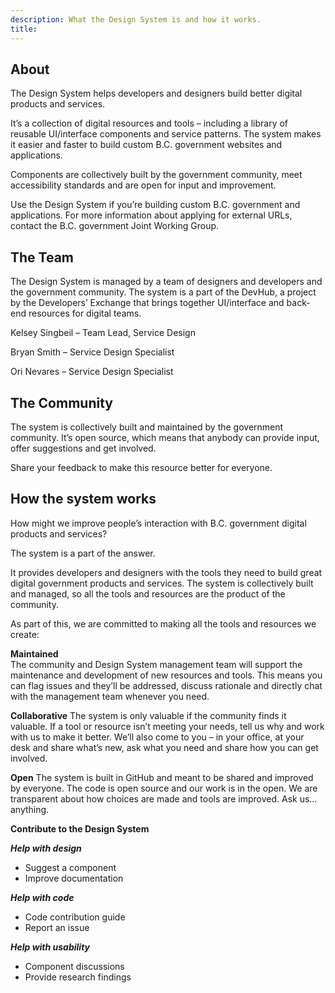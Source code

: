 ```yaml
---
description: What the Design System is and how it works.
title:
---
```


## About

The Design System helps developers and designers build better digital products and services.

It’s a collection of digital resources and tools – including a library of reusable UI/interface components and service patterns. The system makes it easier and faster to build custom B.C. government websites and applications. 

Components are collectively built by the government community, meet accessibility standards and are open for input and improvement.

Use the Design System if you’re building custom B.C. government and applications. For more information about applying for external URLs, contact the B.C. government Joint Working Group.

## **The Team**

The Design System is managed by a team of designers and developers and the government community. The system is a part of the DevHub, a project by the Developers’ Exchange that brings together UI/interface and back-end resources for digital teams.

Kelsey Singbeil – Team Lead, Service Design

Bryan Smith – Service Design Specialist

Ori Nevares – Service Design Specialist

## **The Community**

The system is collectively built and maintained by the government community. It’s open source, which means that anybody can provide input, offer suggestions and get involved.

Share your feedback to make this resource better for everyone.

## **How the system works**

How might we improve people’s interaction with B.C. government digital products and services?

The system is a part of the answer.

It provides developers and designers with the tools they need to build great digital government products and services. The system is collectively built and managed, so all the tools and resources are the product of the community.

As part of this, we are committed to making all the tools and resources we create:

**Maintained**  
The community and Design System management team will support the maintenance and development of new resources and tools. This means you can flag issues and they’ll be addressed, discuss rationale and directly chat with the management team whenever you need.

**Collaborative**
The system is only valuable if the community finds it valuable. If a tool or resource isn’t meeting your needs, tell us why and work with us to make it better. We’ll also come to you – in your office, at your desk and share what’s new, ask what you need and share how you can get involved.

**Open**
The system is built in GitHub and meant to be shared and improved by everyone. The code is open source and our work is in the open. We are transparent about how choices are made and tools are improved. Ask us…anything.

**Contribute to the Design System**

***Help with design***
-   Suggest a component
-   Improve documentation

***Help with code***
-  Code contribution guide
-   Report an issue

***Help with usability***
-   Component discussions
-   Provide research findings

